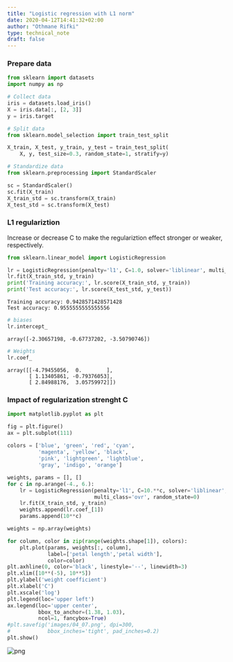 ```yaml
---
title: "Logistic regression with L1 norm"
date: 2020-04-12T14:41:32+02:00
author: "Othmane Rifki"
type: technical_note
draft: false
---
```

### Prepare data


```python
from sklearn import datasets
import numpy as np

# Collect data
iris = datasets.load_iris()
X = iris.data[:, [2, 3]]
y = iris.target

# Split data
from sklearn.model_selection import train_test_split

X_train, X_test, y_train, y_test = train_test_split(
    X, y, test_size=0.3, random_state=1, stratify=y)

# Standardize data
from sklearn.preprocessing import StandardScaler

sc = StandardScaler()
sc.fit(X_train)
X_train_std = sc.transform(X_train)
X_test_std = sc.transform(X_test)
```

### L1 regulariztion
Increase or decrease C to make the regulariztion effect stronger or weaker, respectively.


```python
from sklearn.linear_model import LogisticRegression

lr = LogisticRegression(penalty='l1', C=1.0, solver='liblinear', multi_class='ovr') # one-vs-rest
lr.fit(X_train_std, y_train)
print('Training accuracy:', lr.score(X_train_std, y_train))
print('Test accuracy:', lr.score(X_test_std, y_test))
```

    Training accuracy: 0.9428571428571428
    Test accuracy: 0.9555555555555556



```python
# biases
lr.intercept_ 
```




    array([-2.30657198, -0.67737202, -3.50790746])




```python
# Weights
lr.coef_
```




    array([[-4.79455056,  0.        ],
           [ 1.13405861, -0.79376053],
           [ 2.84988176,  3.05759972]])



### Impact of regularization strenght C


```python
import matplotlib.pyplot as plt

fig = plt.figure()
ax = plt.subplot(111)
    
colors = ['blue', 'green', 'red', 'cyan', 
          'magenta', 'yellow', 'black', 
          'pink', 'lightgreen', 'lightblue', 
          'gray', 'indigo', 'orange']

weights, params = [], []
for c in np.arange(-4., 6.):
    lr = LogisticRegression(penalty='l1', C=10.**c, solver='liblinear', 
                            multi_class='ovr', random_state=0)
    lr.fit(X_train_std, y_train)
    weights.append(lr.coef_[1])
    params.append(10**c)

weights = np.array(weights)

for column, color in zip(range(weights.shape[1]), colors):
    plt.plot(params, weights[:, column],
             label=['petal length','petal width'],
             color=color)
plt.axhline(0, color='black', linestyle='--', linewidth=3)
plt.xlim([10**(-5), 10**5])
plt.ylabel('weight coefficient')
plt.xlabel('C')
plt.xscale('log')
plt.legend(loc='upper left')
ax.legend(loc='upper center', 
          bbox_to_anchor=(1.38, 1.03),
          ncol=1, fancybox=True)
#plt.savefig('images/04_07.png', dpi=300, 
#            bbox_inches='tight', pad_inches=0.2)
plt.show()
```


    
![png](logistic_regression_8_0.png)
    

